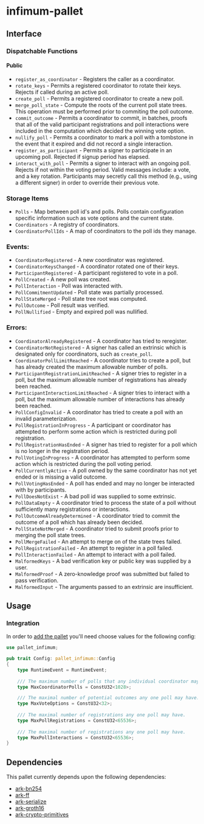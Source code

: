 # infimum-pallet

## Interface

### Dispatchable Functions

#### Public

- `register_as_coordinator` - Registers the caller as a coordinator.
- `rotate_keys` - Permits a registered coordinator to rotate their keys. Rejects if called during an active poll.
- `create_poll` - Permits a registered coordinator to create a new poll.
- `merge_poll_state` - Compute the roots of the current poll state trees. This operation must be performed prior to commiting the poll outcome. 
- `commit_outcome` - Permits a coordinator to commit, in batches, proofs that all of the valid participant registrations and poll interactions were included in the computation which decided the winning vote option. 
- `nullify_poll` - Permits a coordinator to mark a poll with a tombstone in the event that it expired and did not record a single interaction.
- `register_as_participant` - Permits a signer to participate in an upcoming poll. Rejected if signup period has elapsed.
- `interact_with_poll` - Permits a signer to interact with an ongoing poll. Rejects if not within the voting period. Valid messages include: a vote, and a key rotation. Participants may secretly call this method (e.g., using a different signer) in order to override their previous vote. 

### Storage Items

- `Polls` - Map between poll id's and polls. Polls contain configuration specific information such as vote options and the current state.
- `Coordinators` - A registry of coordinators.
- `CoordinatorPollIds` - A map of coordinators to the poll ids they manage.

### Events:

- `CoordinatorRegistered` - A new coordinator was registered.
- `CoordinatorKeysChanged` - A coordinator rotated one of their keys.
- `ParticipantRegistered` - A participant registered to vote in a poll.
- `PollCreated` - A new poll was created.
- `PollInteraction` - Poll was interacted with.
- `PollCommitmentUpdated` - Poll state was partially processed.
- `PollStateMerged` - Poll state tree root was computed.
- `PollOutcome` - Poll result was verified.
- `PollNullified` - Empty and expired poll was nullified.

### Errors:

- `CoordinatorAlreadyRegistered` - A coordinator has tried to reregister.
- `CoordinatorNotRegistered` - A signer has called an extrinsic which is designated only for coordinators, such as `create_poll`.
- `CoordinatorPollLimitReached` - A coordinator tries to create a poll, but has already created the maximum allowable number of polls.
- `ParticipantRegistrationLimitReached` - A signer tries to register in a poll, but the maximum allowable number of registrations has already been reached.
- `ParticipantInteractionLimitReached` - A signer tries to interact with a poll, but the maximum allowable number of interactions has already been reached.
- `PollConfigInvalid` - A coordinator has tried to create a poll with an invalid parameterization.
- `PollRegistrationInProgress` - A participant or coordinator has attempted to perform some action which is restricted during poll registration.
- `PollRegistrationHasEnded` - A signer has tried to register for a poll which is no longer in the registration period.
- `PollVotingInProgress` - A coordinator has attempted to perform some action which is restricted during the poll voting period.
- `PollCurrentlyActive` - A poll owned by the same coordinator has not yet ended or is missing a valid outcome.
- `PollVotingHasEnded` - A poll has ended and may no longer be interacted with by participants.
- `PollDoesNotExist` - A bad poll id was supplied to some extrinsic.
- `PollDataEmpty` - A coordinator tried to process the state of a poll without sufficiently many registrations or interactions.
- `PollOutcomeAlreadyDetermined` - A coordinator tried to commit the outcome of a poll which has already been decided.
- `PollStateNotMerged` - A coordinator tried to submit proofs prior to merging the poll state trees.
- `PollMergeFailed` - An attempt to merge on of the state trees failed.
- `PollRegistrationFailed` - An attempt to register in a poll failed.
- `PollInteractionFailed` - An attempt to interact with a poll failed.
- `MalformedKeys` - A bad verification key or public key was supplied by a user.
- `MalformedProof` - A zero-knowledge proof was submitted but failed to pass verification.
- `MalformedInput` - The arguments passed to an extrinsic are insufficient.

## Usage

### Integration

In order to [add the pallet](https://docs.substrate.io/tutorials/build-application-logic/add-a-pallet/) you'll need choose values for the following config:

```rust
use pallet_infimum;

pub trait Config: pallet_infimum::Config
{
    type RuntimeEvent = RuntimeEvent;
    
    /// The maximum number of polls that any individual coordinator may be responsible for.
    type MaxCoordinatorPolls = ConstU32<1028>;

    /// The maximal number of potential outcomes any one poll may have.  
    type MaxVoteOptions = ConstU32<32>;
	
    /// The maximal number of registrations any one poll may have.
    type MaxPollRegistrations = ConstU32<65536>;
    
    /// The maximal number of registrations any one poll may have.
    type MaxPollInteractions = ConstU32<65536>;
}
```

## Dependencies

This pallet currently depends upon the following dependencies:
- [ark-bn254](https://docs.rs/ark-bn254/latest/ark_bn254/)
- [ark-ff](https://docs.rs/ark-ff/latest/ark_ff/)
- [ark-serialize](https://docs.rs/ark-serialize/latest/ark_serialize/)
- [ark-groth16](https://docs.rs/ark-groth16/latest/ark_groth16/)
- [ark-crypto-primitives](https://crates.io/crates/ark-crypto-primitives)
